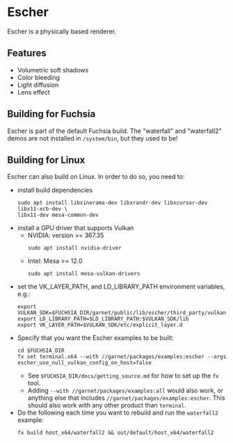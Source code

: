 # Escher

Escher is a physically based renderer.

## Features

 * Volumetric soft shadows
 * Color bleeding
 * Light diffusion
 * Lens effect

## Building for Fuchsia
Escher is part of the default Fuchsia build.  The "waterfall" and "waterfall2" demos are not installed in `/system/bin`, but they used to be!

## Building for Linux
Escher can also build on Linux.  In order to do so, you need to:
  * install build dependencies
    ```
    sudo apt install libxinerama-dev libxrandr-dev libxcursor-dev libx11-xcb-dev \
    libx11-dev mesa-common-dev
    ```
  * install a GPU driver that supports Vulkan
    * NVIDIA: version >= 367.35
      ```
      sudo apt install nvidia-driver
      ```
    * Intel: Mesa >= 12.0
      ```
      sudo apt install mesa-vulkan-drivers
      ```
  * set the VK_LAYER_PATH, and LD_LIBRARY_PATH environment variables, e.g.:
    ```
    export VULKAN_SDK=$FUCHSIA_DIR/garnet/public/lib/escher/third_party/vulkansdk/x86_64
    export LD_LIBRARY_PATH=$LD_LIBRARY_PATH:$VULKAN_SDK/lib
    export VK_LAYER_PATH=$VULKAN_SDK/etc/explicit_layer.d
    ```
  * Specify that you want the Escher examples to be built:
    ```
    cd $FUCHSIA_DIR
    fx set terminal.x64 --with //garnet/packages/examples:escher --args escher_use_null_vulkan_config_on_host=false
    ```
    * See `$FUCHSIA_DIR/docs/getting_source.md` for how to set up the `fx` tool.
    * Adding `--with //garnet/packages/examples:all` would also work, or anything else that includes `//garnet/packages/examples:escher`.  This should also work with any other product than `terminal`.
  * Do the following each time you want to rebuild and run the `waterfall2` example:
    ```
    fx build host_x64/waterfall2 && out/default/host_x64/waterfall2
    ```
